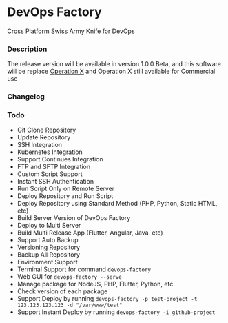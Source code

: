 # DevOps Factory
Cross Platform Swiss Army Knife for DevOps

### Description
The release version will be available in version 1.0.0 Beta, and this software will be replace [Operation X](https://github.com/supanadit/operation-deploy-center-engine) and Operation X still available for Commercial use

### Changelog

### Todo
- Git Clone Repository
- Update Repository
- SSH Integration
- Kubernetes Integration
- Support Continues Integration
- FTP and SFTP Integration
- Custom Script Support
- Instant SSH Authentication
- Run Script Only on Remote Server
- Deploy Repository and Run Script
- Deploy Repository using Standard Method (PHP, Python, Static HTML, etc)
- Build Server Version of DevOps Factory
- Deploy to Multi Server
- Build Multi Release App (Flutter, Angular, Java, etc)
- Support Auto Backup
- Versioning Repository
- Backup All Repository
- Environment Support
- Terminal Support for command `devops-factory`
- Web GUI for `devops-factory --serve`
- Manage package for NodeJS, PHP, Flutter, Python, etc.
- Check version of each package
- Support Deploy by running `devops-factory -p test-project -t 123.123.123.123 -d "/var/www/test"`
- Support Instant Deploy by running `devops-factory -i github-project`